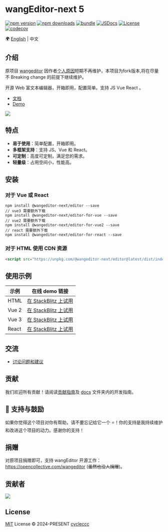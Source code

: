 # wangEditor-next 5


[![npm version][npm-version-src]][npm-version-href]
[![npm downloads][npm-downloads-src]][npm-downloads-href]
[![bundle][bundle-src]][bundle-href]
[![JSDocs][jsdocs-src]][jsdocs-href]
[![License][license-src]][license-href]
[![codecov](https://codecov.io/gh/cycleccc/wangEditor-next/graph/badge.svg?token=0ZSXFXJPK3)](https://codecov.io/gh/cycleccc/wangEditor-next)

🌍 [English](./README-en.md) | 中文

## 介绍

原项目 [wangeditor](https://github.com/wangeditor-team/wangEditor) 因作者[个人原因](https://juejin.cn/post/7272735633458413602)短期不再维护，本项目为fork版本,将在尽量不 Breaking change 的前提下继续维护。

开源 Web 富文本编辑器，开箱即用，配置简单。支持 JS Vue React 。

- [文档](https://cycleccc.github.io/docs/)
- [Demo](https://cycleccc.github.io/demo/)

![](./docs/images/editor.png)

## 特点

- **易于使用**：简单配置，开箱即用。
- **多框架支持**：支持 JS、Vue 和 React。
- **可定制**：高度可定制，满足您的需求。
- **轻量级**：占用空间小，性能高。

## 安装

### 对于 Vue 或 React
```shell
npm install @wangeditor-next/editor --save
// vue3 需要额外下载
npm install @wangeditor-next/editor-for-vue --save
// vue2 需要额外下载
npm install @wangeditor-next/editor-for-vue2 --save
// react 需要额外下载
npm install @wangeditor-next/editor-for-react --save
```

### 对于 HTML 使用 CDN 资源
```html
<script src="https://unpkg.com/@wangeditor-next/editor@latest/dist/index.js"></script>
```

## 使用示例

| 示例 | 在线 demo 链接 |
|------|------|
| HTML | [在 StackBlitz 上试用](https://stackblitz.com/edit/stackblitz-starters-xxqmwl) |
| Vue 2 | [在 StackBlitz 上试用](https://stackblitz.com/edit/vue2-vite-starter-hkmsif) |
| Vue 3 | [在 StackBlitz 上试用](https://stackblitz.com/edit/vue3-wangeditor-demo-8emmc7) |
| React | [在 StackBlitz 上试用](https://stackblitz.com/edit/react-4osjqn) |


## 交流

- [讨论问题和建议](https://github.com/cycleccc/wangEditor-next/issues)

## 贡献

我们欢迎所有贡献！请阅读[贡献指南](https://github.com/cycleccc/wangEditor-next/blob/master/docs/contribution-CN.md)及 [docs](https://github.com/cycleccc/wangEditor-next/tree/master/docs) 文件夹内的开发指南。

## 🌟 支持与鼓励

如果你觉得这个项目对你有帮助，请不要忘记给它一个 ⭐️！你的支持是我持续维护和改进这个项目的动力。感谢你的支持！

## 捐赠

对原项目捐赠即可，支持 wangEditor 开源工作：https://opencollective.com/wangeditor (~~虽然也没人捐赠~~)。

## 贡献者

<a href="https://github.com/cycleccc/wangEditor-next/graphs/contributors">
  <img src="https://contrib.rocks/image?repo=cycleccc/wangEditor-next" />
</a>

## License

[MIT](./LICENSE) License © 2024-PRESENT [cycleccc](https://github.com/cycleccc)

<!-- Badges -->

[npm-version-src]: https://img.shields.io/npm/v/@wangeditor-next/editor?style=flat&colorA=080f12&colorB=1fa669
[npm-version-href]: https://npmjs.com/package/@wangeditor-next/editor
[npm-downloads-src]: https://img.shields.io/npm/dm/@wangeditor-next/core?style=flat&colorA=080f12&colorB=1fa669
[npm-downloads-href]: https://npmjs.com/package/@wangeditor-next/editor
[bundle-src]: https://img.shields.io/bundlephobia/minzip/@wangeditor-next/editor?style=flat&colorA=080f12&colorB=1fa669&label=minzip
[bundle-href]: https://bundlephobia.com/result?p=@wangeditor-next/editor
[license-src]: https://img.shields.io/github/license/cycleccc/wangeditor-next.svg?style=flat&colorA=080f12&colorB=1fa669
[license-href]: https://github.com/cycleccc/wangeditor-next/blob/main/LICENSE
[jsdocs-src]: https://img.shields.io/badge/jsdocs-reference-080f12?style=flat&colorA=080f12&colorB=1fa669
[jsdocs-href]: https://www.jsdocs.io/package/@wangeditor-next/editor
